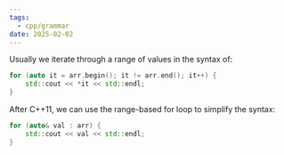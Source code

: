 ```yaml
---
tags:
  - cpp/grammar
date: 2025-02-02
---
```

Usually we iterate through a range of values in the syntax of:

```cpp
for (auto it = arr.begin(); it != arr.end(); it++) {
    std::cout << *it << std::endl;
}
```

After C++11, we can use the range-based for loop to simplify the syntax:

```cpp
for (auto& val : arr) {
    std::cout << val << std::endl;
}
```
